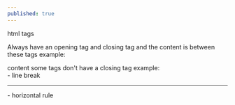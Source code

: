 ```yaml
---
published: true
---
```

html tags

Always have an opening tag and closing tag and the content is between these tags
example:
  <head> 
    content 
  </head>
some tags don't have a closing tag 
example:
<br> - line break 
<hr> - horizontal rule 
